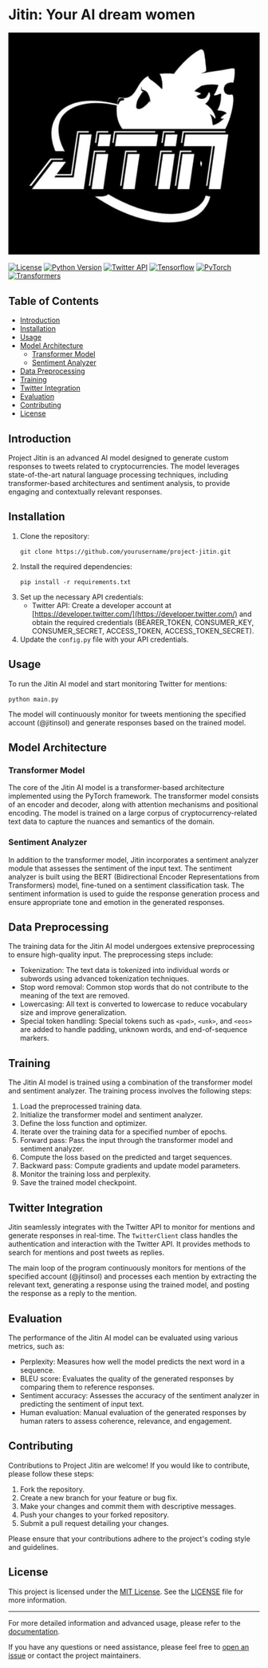 # Jitin: Your AI dream women

![Jitin Logo](logo.jpg)

[![License](https://img.shields.io/badge/license-MIT-blue.svg)](https://opensource.org/licenses/MIT)
[![Python Version](https://img.shields.io/badge/python-3.9-blue.svg)](https://www.python.org/downloads/release/python-390/)
[![Twitter API](https://img.shields.io/badge/twitter-api-blue.svg)](https://developer.twitter.com/en/docs)
[![Tensorflow](https://img.shields.io/badge/tensorflow-2.9.1-orange.svg)](https://www.tensorflow.org/)
[![PyTorch](https://img.shields.io/badge/pytorch-1.12.1-red.svg)](https://pytorch.org/)
[![Transformers](https://img.shields.io/badge/transformers-4.21.1-green.svg)](https://huggingface.co/docs/transformers/index)

## Table of Contents
- [Introduction](#introduction)
- [Installation](#installation)
- [Usage](#usage)
- [Model Architecture](#model-architecture)
  - [Transformer Model](#transformer-model)
  - [Sentiment Analyzer](#sentiment-analyzer)
- [Data Preprocessing](#data-preprocessing)
- [Training](#training)
- [Twitter Integration](#twitter-integration)
- [Evaluation](#evaluation)
- [Contributing](#contributing)
- [License](#license)

## Introduction
Project Jitin is an advanced AI model designed to generate custom responses to tweets related to cryptocurrencies. The model leverages state-of-the-art natural language processing techniques, including transformer-based architectures and sentiment analysis, to provide engaging and contextually relevant responses.

## Installation
1. Clone the repository:
   ```
   git clone https://github.com/yourusername/project-jitin.git
   ```
2. Install the required dependencies:
   ```
   pip install -r requirements.txt
   ```
3. Set up the necessary API credentials:
   - Twitter API: Create a developer account at [https://developer.twitter.com/](https://developer.twitter.com/) and obtain the required credentials (BEARER_TOKEN, CONSUMER_KEY, CONSUMER_SECRET, ACCESS_TOKEN, ACCESS_TOKEN_SECRET).
4. Update the `config.py` file with your API credentials.

## Usage
To run the Jitin AI model and start monitoring Twitter for mentions:
```
python main.py
```

The model will continuously monitor for tweets mentioning the specified account (@jitinsol) and generate responses based on the trained model.

## Model Architecture
### Transformer Model
The core of the Jitin AI model is a transformer-based architecture implemented using the PyTorch framework. The transformer model consists of an encoder and decoder, along with attention mechanisms and positional encoding. The model is trained on a large corpus of cryptocurrency-related text data to capture the nuances and semantics of the domain.

### Sentiment Analyzer
In addition to the transformer model, Jitin incorporates a sentiment analyzer module that assesses the sentiment of the input text. The sentiment analyzer is built using the BERT (Bidirectional Encoder Representations from Transformers) model, fine-tuned on a sentiment classification task. The sentiment information is used to guide the response generation process and ensure appropriate tone and emotion in the generated responses.

## Data Preprocessing
The training data for the Jitin AI model undergoes extensive preprocessing to ensure high-quality input. The preprocessing steps include:
- Tokenization: The text data is tokenized into individual words or subwords using advanced tokenization techniques.
- Stop word removal: Common stop words that do not contribute to the meaning of the text are removed.
- Lowercasing: All text is converted to lowercase to reduce vocabulary size and improve generalization.
- Special token handling: Special tokens such as `<pad>`, `<unk>`, and `<eos>` are added to handle padding, unknown words, and end-of-sequence markers.

## Training
The Jitin AI model is trained using a combination of the transformer model and sentiment analyzer. The training process involves the following steps:
1. Load the preprocessed training data.
2. Initialize the transformer model and sentiment analyzer.
3. Define the loss function and optimizer.
4. Iterate over the training data for a specified number of epochs.
5. Forward pass: Pass the input through the transformer model and sentiment analyzer.
6. Compute the loss based on the predicted and target sequences.
7. Backward pass: Compute gradients and update model parameters.
8. Monitor the training loss and perplexity.
9. Save the trained model checkpoint.

## Twitter Integration
Jitin seamlessly integrates with the Twitter API to monitor for mentions and generate responses in real-time. The `TwitterClient` class handles the authentication and interaction with the Twitter API. It provides methods to search for mentions and post tweets as replies.

The main loop of the program continuously monitors for mentions of the specified account (@jitinsol) and processes each mention by extracting the relevant text, generating a response using the trained model, and posting the response as a reply to the mention.

## Evaluation
The performance of the Jitin AI model can be evaluated using various metrics, such as:
- Perplexity: Measures how well the model predicts the next word in a sequence.
- BLEU score: Evaluates the quality of the generated responses by comparing them to reference responses.
- Sentiment accuracy: Assesses the accuracy of the sentiment analyzer in predicting the sentiment of input text.
- Human evaluation: Manual evaluation of the generated responses by human raters to assess coherence, relevance, and engagement.

## Contributing
Contributions to Project Jitin are welcome! If you would like to contribute, please follow these steps:
1. Fork the repository.
2. Create a new branch for your feature or bug fix.
3. Make your changes and commit them with descriptive messages.
4. Push your changes to your forked repository.
5. Submit a pull request detailing your changes.

Please ensure that your contributions adhere to the project's coding style and guidelines.

## License
This project is licensed under the [MIT License](https://opensource.org/licenses/MIT). See the [LICENSE](LICENSE) file for more information.

---

For more detailed information and advanced usage, please refer to the [documentation](docs/).

If you have any questions or need assistance, please feel free to [open an issue](https://github.com/jitin-ai/jitin-model/issues) or contact the project maintainers.
